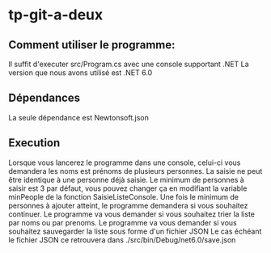 # tp-git-a-deux

## Comment utiliser le programme:
Il suffit d'executer src/Program.cs avec une console supportant .NET
La version que nous avons utilisé est .NET 6.0

## Dépendances
La seule dépendance est Newtonsoft.json

## Execution
Lorsque vous lancerez le programme dans une console, celui-ci vous demandera les noms est prénoms de plusieurs personnes.
La saisie ne peut être identique à une personne déjà saisie.
Le minimum de personnes à saisir est 3 par défaut, vous pouvez changer ça en modifiant la variable minPeople de la fonction SaisieListeConsole.
Une fois le minimum de personnes à ajouter atteint, le programme demandera si vous souhaitez continuer.
Le programme va vous demander si vous souhaitez trier la liste par noms ou par prenoms.
Le programme va vous demander si vous souhaitez sauvegarder la liste sous forme d'un fichier JSON
Le cas échéant le fichier JSON ce retrouvera dans ./src/bin/Debug/net6.0/save.json
